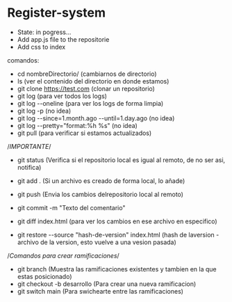 <h1> Register-system </h1>

- State: in pogress...
- Add app.js file to the repositorie
- Add css to index


comandos:
- cd nombreDirectorio/                                (cambiarnos de directorio)
- ls                                                  (ver el contenido del directorio en donde estamos)
- git clone https://test.com                          (clonar un repositorio)
- git log                                             (para ver todos los logs)
- git log --oneline                                   (para ver los logs de forma limpia)
- git log -p                                          (no idea)
- git log --since=1.month.ago --until=1.day.ago       (no idea)
- git log --pretty="format:%h %s"                     (no idea)
- git pull                                            (para verificar si estamos actualizados)

/*IMPORTANTE*/

- git status                                          (Verifica si el repositorio local es igual al remoto, de no ser asi, notifica)
- git add .                                           (Si un archivo es creado de forma local, lo añade)
- git push                                            (Envia los cambios delrepositorio local al remoto)

- git commit -m "Texto del comentario"
- git diff index.html                                 (para ver los cambios en ese archivo en especifico)
- git restore --source "hash-de-version" index.html   (hash de laversion - archivo de la version, esto vuelve a una vesion pasada)

/*Comandos para crear ramificaciones*/

- git branch                                          (Muestra las ramificaciones existentes y tambien en la que estas posicionado)
- git checkout -b desarrollo                          (Para crear una nueva ramificacion)
- git switch main                                     (Para swichearte entre las ramificaciones)

